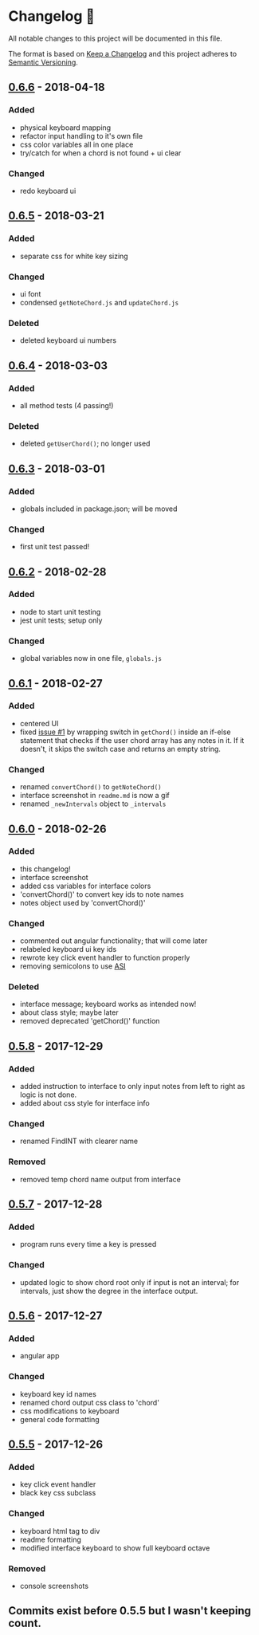 # Changelog 📜
All notable changes to this project will be documented in this file.

The format is based on [Keep a Changelog](http://keepachangelog.com/)
and this project adheres to [Semantic Versioning](http://semver.org/).




## [0.6.6] - 2018-04-18
### Added
- physical keyboard mapping
- refactor input handling to it's own file
- css color variables all in one place
- try/catch for when a chord is not found + ui clear
### Changed
- redo keyboard ui

## [0.6.5] - 2018-03-21
### Added
- separate css for white key sizing
### Changed
- ui font
- condensed `getNoteChord.js` and `updateChord.js`
### Deleted
- deleted keyboard ui numbers


## [0.6.4] - 2018-03-03
### Added
- all method tests (4 passing!)
### Deleted
- deleted `getUserChord()`; no longer used


## [0.6.3] - 2018-03-01
### Added
- globals included in package.json; will be moved
### Changed
- first unit test passed!


## [0.6.2] - 2018-02-28
### Added
- node to start unit testing
- jest unit tests; setup only
### Changed
- global variables now in one file, `globals.js`


## [0.6.1] - 2018-02-27
### Added
- centered UI
- fixed [issue #1](https://github.com/ManuelVargas1251/Chord-Finder/issues/1) by wrapping switch in `getChord()` inside an if-else statement that checks if the user chord array has any notes in it. If it doesn't, it skips the switch case and returns an empty string.
### Changed
- renamed `convertChord()` to `getNoteChord()`
- interface screenshot in `readme.md` is now a gif
- renamed `_newIntervals` object to `_intervals`


## [0.6.0] - 2018-02-26
### Added
- this changelog!
- interface screenshot
- added css variables for interface colors
- 'convertChord()' to convert key ids to note names
- notes object used by 'convertChord()'
### Changed
- commented out angular functionality; that will come later
- relabeled keyboard ui key ids
- rewrote key click event handler to function properly
- removing semicolons to use [ASI](https://en.wikibooks.org/wiki/JavaScript/Automatic_semicolon_insertion)
### Deleted
- interface message; keyboard works as intended now!
- about class style; maybe later
- removed deprecated 'getChord()' function


## [0.5.8] - 2017-12-29
### Added
- added instruction to interface to only input notes from left to right as logic is not done.
- added about css style for interface info
### Changed
- renamed FindINT with clearer name
### Removed
- removed temp chord name output from interface


## [0.5.7] - 2017-12-28
### Added
- program runs every time a key is pressed
### Changed
- updated logic to show chord root only if input is not an interval; for intervals, just show the degree in the interface output.


## [0.5.6] - 2017-12-27
### Added
- angular app
### Changed
- keyboard key id names
- renamed chord output css class to 'chord'
- css modifications to keyboard
- general code formatting


## [0.5.5] - 2017-12-26
### Added
- key click event handler
- black key css subclass
### Changed
- keyboard html tag to div
- readme formatting
- modified interface keyboard to show full keyboard octave
### Removed
- console screenshots


## Commits exist before 0.5.5 but I wasn't keeping count.

[0.6.7]: #
[0.6.6]: https://github.com/ManuelVargas1251/Chord-Finder/commit/2aee0a47cf887c99843350d7ac40b4b371c14bed
[0.6.5]: https://github.com/ManuelVargas1251/Chord-Finder/commit/c4b513b5d88f16a59bf6510851c2be014d33a533
[0.6.4]: https://github.com/ManuelVargas1251/Chord-Finder/commit/656dc07b98d596fb1f9e3a93e5081324f08fc9ef
[0.6.3]: https://github.com/ManuelVargas1251/Chord-Finder/commit/21e4a01ccd3bb22fd34d4a1f3c75feaec14a85e9
[0.6.2]: https://github.com/ManuelVargas1251/Chord-Finder/commit/2f8c4e6d8ec4f742b2bbecb3e5e6a8d942176007
[0.6.1]: https://github.com/ManuelVargas1251/Chord-Finder/commit/906623097acc93b6fbc25a8707e853c910881549
[0.6.0]: https://github.com/ManuelVargas1251/Chord-Finder/commit/e8f06dd58904f322473074d79b822ed78e02321e
[0.5.8]: https://github.com/ManuelVargas1251/Chord-Finder/commit/f2223a7a1cff9acb21104438920574e23c90bc08
[0.5.7]: https://github.com/ManuelVargas1251/Chord-Finder/commit/75b11393e3e68f078db3aa085ba6232e213cb49b
[0.5.6]: https://github.com/ManuelVargas1251/Chord-Finder/commit/48a092a2aadb57f417f87367fd186d6c64fb7fc4
[0.5.5]: https://github.com/ManuelVargas1251/Chord-Finder/commit/14326d629f5ac41210af279a91e9a5950e6422ae